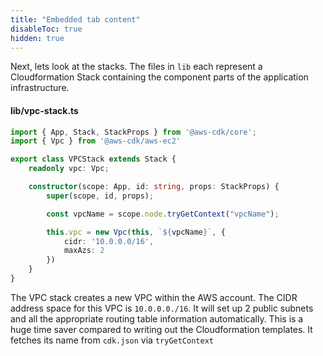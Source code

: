 ```yaml
---
title: "Embedded tab content"
disableToc: true
hidden: true
---
```


Next, lets look at the stacks.   The files in `lib` each represent a Cloudformation Stack containing the component parts of the application infrastructure.  

#### lib/vpc-stack.ts

```ts
import { App, Stack, StackProps } from '@aws-cdk/core';
import { Vpc } from '@aws-cdk/aws-ec2'

export class VPCStack extends Stack {
    readonly vpc: Vpc;

    constructor(scope: App, id: string, props: StackProps) {
        super(scope, id, props);

        const vpcName = scope.node.tryGetContext("vpcName");

        this.vpc = new Vpc(this, `${vpcName}`, {
            cidr: '10.0.0.0/16',
            maxAzs: 2
        })
    }
}
```

The VPC stack creates a new VPC within the AWS account.   The CIDR address space for this VPC is `10.0.0.0./16`.   It will set up 2 public subnets and all the appropriate routing table information automatically.   This is a huge time saver compared to writing out the Cloudformation templates.  It fetches its name from `cdk.json` via `tryGetContext`
